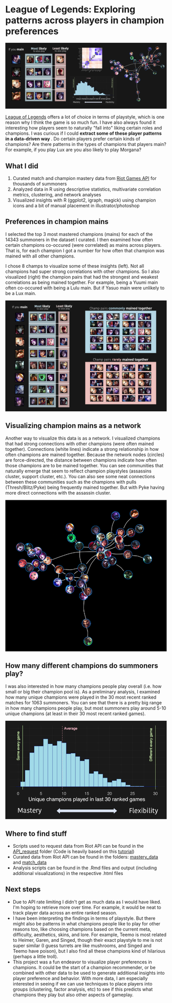# League of Legends: Exploring patterns across players in champion preferences

![sample visualization](graphics/summary.png)

[League of Legends](https://www.leagueoflegends.com/) offers a lot of choice in terms of playstyle, which is one reason why I think the game is so much fun. I have also always found it interesting how players seem to naturally "fall into" liking certain roles and champions. I was curious if I could <strong> extract some of these player patterns in a data-driven way </strong>. Do certain players prefer certain kinds of champions? Are there patterns in the types of champions that players main? For example, if you play Lux are you also likely to play Morgana? 


## What I did
1. Curated match and champion mastery data from [Riot Games API](https://developer.riotgames.com/) for thousands of summoners
2. Analyzed data in R using descriptive statistics, multivariate correlation metrics, clustering, and network analyses
3. Visualized insights with R (ggplot2, igraph, magick) using champion icons and a bit of manual placement in illustrator/photoshop

## Preferences in champion mains
I selected the top 3 most mastered champions (mains) for each of the 14343 summoners in the dataset I curated. I then examined how often certain champions co-occured (were correlated) as mains across players. That is, for each champion I got a number for how often that champion was mained with all other champions. 

I chose 8 champs to visualize some of these insights (left). Not all champions had super strong correlations with other champions. So I also visualized (right) the champion pairs that had the strongest and weakest correlations as being mained together. For example, being a Yuumi main often co-occured with being a Lulu main. But if Yasuo main were unlikely to be a Lux main.

![sample visualization](graphics/side_by_side.png) 

## Visualizing champion mains as a network
Another way to visualize this data is as a network. I visualized champions that had strong connections with other champions (were often mained together). Connections (white lines) indicate a strong relationship in how often champions are mained together. Because the network nodes (circles) are force-directed, the distance between champions indicate how often those champions are to be mained together. You can see communities that naturally emerge that seem to reflect champion playstyles (assassins cluster, support cluster, etc.). You can also see some neat connections between these communities such as the champions with pulls (Thresh/Blitz/Pyke) being frequently mained together. But with Pyke having more direct connections with the assassin cluster.

![sample visualization](graphics/network.png)

## How many different champions do summoners play?
I was also interested in how many champions people play overall (i.e. how small or big their champion pool is). As a preliminary analysis, I examined how many unique champions were played in the 30 most recent ranked matches for 1063 summoners. You can see that there is a pretty big range in how many champions people play, but most summoners play around 5-10 unique champions (at least in their 30 most recent ranked games).

![sample visualization](graphics/histogram.png)


## Where to find stuff
- Scripts used to request data from Riot API can be found in the [API_request](/API_request) folder (Code is heavily based on this [tutorial](https://rpubs.com/WallabyKingdom/riot-api))
- Curated data from Riot API can be found in the folders: [mastery_data](/mastery_data) and [match_data](/match_data)
- Analysis scripts can be found in the .Rmd files and output (including additional visualizations) in the respective .html files


## Next steps
- Due to API rate limiting I didn't get as much data as I would have liked. I'm hoping to retrieve more over time. For example, it would be neat to track player data across an entire ranked season.
- I have been interpreting the findings in terms of playstyle. But there might also be patterns in what champions people like to play for other reasons too, like choosing champions based on the current meta, difficulty, aesthetics, skins, and lore. For example, Teemo is most related to Heimer, Garen, and Singed, though their exact playstyle to me is not super similar (I guess turrets are like mushrooms, and Singed and Teemo have poison), but I also find all these champions kind of hilarious (perhaps a little troll).
- This project was a fun endeavor to visualize player preferences in champions. It could be the start of a champion recommender, or be combined with other data to be used to generate additional insights into player preference and behavior. With more data, I am especially interested in seeing if we can use techniques to place players into groups (clustering, factor analysis, etc) to see if this predicts what champions they play but also other aspects of gameplay.

